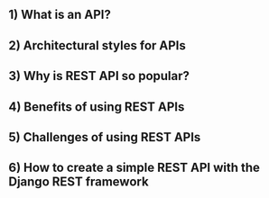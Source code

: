 ## 1) What is an API?

## 2) Architectural styles for APIs

## 3) Why is REST API so popular?

## 4) Benefits of using REST APIs

## 5) Challenges of using REST APIs

## 6) How to create a simple REST API with the Django REST framework
